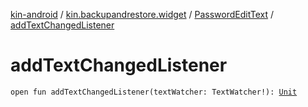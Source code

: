 [kin-android](../../index.md) / [kin.backupandrestore.widget](../index.md) / [PasswordEditText](index.md) / [addTextChangedListener](./add-text-changed-listener.md)

# addTextChangedListener

`open fun addTextChangedListener(textWatcher: TextWatcher!): `[`Unit`](https://kotlinlang.org/api/latest/jvm/stdlib/kotlin/-unit/index.html)